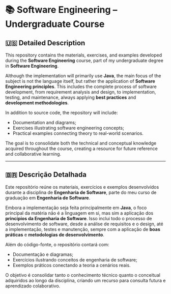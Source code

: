# 📚 Software Engineering – Undergraduate Course

## 🇺🇸 Detailed Description
This repository contains the materials, exercises, and examples developed during the **Software Engineering** course, part of my undergraduate degree in **Software Engineering**.  

Although the implementation will primarily use **Java**, the main focus of the subject is not the language itself, but rather the application of **Software Engineering principles**. This includes the complete process of software development, from requirement analysis and design, to implementation, testing, and maintenance, always applying **best practices** and **development methodologies**.  

In addition to source code, the repository will include:
- Documentation and diagrams;
- Exercises illustrating software engineering concepts;
- Practical examples connecting theory to real-world scenarios.

The goal is to consolidate both the technical and conceptual knowledge acquired throughout the course, creating a resource for future reference and collaborative learning.

---

## 🇧🇷 Descrição Detalhada
Este repositório reúne os materiais, exercícios e exemplos desenvolvidos durante a disciplina de **Engenharia de Software**, parte do meu curso de graduação em **Engenharia de Software**.  

Embora a implementação seja feita principalmente em **Java**, o foco principal da matéria não é a linguagem em si, mas sim a aplicação dos **princípios da Engenharia de Software**. Isso inclui todo o processo de desenvolvimento de software, desde a análise de requisitos e o design, até a implementação, testes e manutenção, sempre com a aplicação de **boas práticas** e **metodologias de desenvolvimento**.  

Além do código-fonte, o repositório contará com:
- Documentação e diagramas;
- Exercícios ilustrando conceitos de engenharia de software;
- Exemplos práticos conectando a teoria a cenários reais.

O objetivo é consolidar tanto o conhecimento técnico quanto o conceitual adquiridos ao longo da disciplina, criando um recurso para consulta futura e aprendizado colaborativo.
